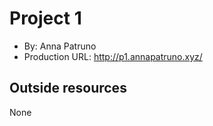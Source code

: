 # Project 1
+ By: Anna Patruno
+ Production URL: <http://p1.annapatruno.xyz/>


## Outside resources
None
